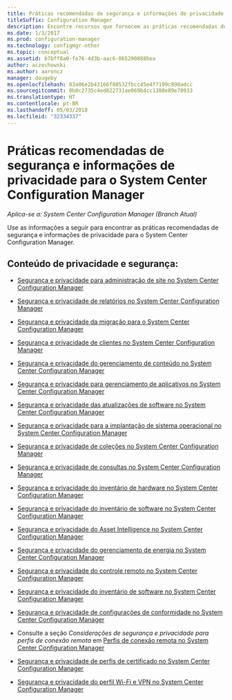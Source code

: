 ```yaml
---
title: Práticas recomendadas de segurança e informações de privacidade
titleSuffix: Configuration Manager
description: Encontre recursos que fornecem as práticas recomendadas de segurança e informações de privacidade para o System Center Configuration Manager.
ms.date: 1/3/2017
ms.prod: configuration-manager
ms.technology: configmgr-other
ms.topic: conceptual
ms.assetid: b7bff8a0-fe76-4d3b-aac6-065290888bea
author: aczechowski
ms.author: aaroncz
manager: dougeby
ms.openlocfilehash: 83a06e2b43166f80532fbcc45e4f7199c890adcc
ms.sourcegitcommit: 0b0c2735c4ed822731ae069b4cc1380e89e78933
ms.translationtype: HT
ms.contentlocale: pt-BR
ms.lasthandoff: 05/03/2018
ms.locfileid: "32334337"
---
```

# <a name="security-best-practices-and-privacy-information-for-system-center-configuration-manager"></a>Práticas recomendadas de segurança e informações de privacidade para o System Center Configuration Manager

*Aplica-se a: System Center Configuration Manager (Branch Atual)*

Use as informações a seguir para encontrar as práticas recomendadas de segurança e informações de privacidade para o System Center Configuration Manager.  

## <a name="security-and-privacy-content"></a>Conteúdo de privacidade e segurança:  

-   [Segurança e privacidade para administração de site no System Center Configuration Manager](../../../core/plan-design/hierarchy/security-and-privacy-for-site-administration.md)  

-   [Segurança e privacidade de relatórios no System Center Configuration Manager](../../../core/servers/manage/security-and-privacy-for-reporting.md)  

-   [Segurança e privacidade da migração para o System Center Configuration Manager](../../../core/migration/security-and-privacy-for-migration.md)  

-   [Segurança e privacidade de clientes no System Center Configuration Manager](../../../core/clients/deploy/plan/security-and-privacy-for-clients.md)  

-   [Segurança e privacidade do gerenciamento de conteúdo no System Center Configuration Manager](../../../core/plan-design/hierarchy/security-and-privacy-for-content-management.md)  

-   [Segurança e privacidade para gerenciamento de aplicativos no System Center Configuration Manager](../../../apps/plan-design/security-and-privacy-for-application-management.md)  

-   [Segurança e privacidade das atualizações de software no System Center Configuration Manager](../../../sum/plan-design/security-and-privacy-for-software-updates.md)  

-   [Segurança e privacidade para a implantação de sistema operacional no System Center Configuration Manager](../../../osd/plan-design/security-and-privacy-for-operating-system-deployment.md)  

-   [Segurança e privacidade de coleções no System Center Configuration Manager](../../../core/clients/manage/collections/security-and-privacy-for-collections.md)  

-   [Segurança e privacidade de consultas no System Center Configuration Manager](../../../core/servers/manage/security-and-privacy-for-queries.md)  

-   [Segurança e privacidade do inventário de hardware no System Center Configuration Manager](../../../core/clients/manage/inventory/security-and-privacy-for-hardware-inventory.md)  

-   [Segurança e privacidade do inventário de software no System Center Configuration Manager](../../../core/clients/manage/inventory/security-and-privacy-for-software-inventory.md)  

-   [Segurança e privacidade do Asset Intelligence no System Center Configuration Manager](../../../core/clients/manage/asset-intelligence/security-and-privacy-for-asset-intelligence.md)  

-   [Segurança e privacidade do gerenciamento de energia no System Center Configuration Manager](../../../core/clients/manage/power/security-and-privacy-for-power-management.md)  

-   [Segurança e privacidade do controle remoto no System Center Configuration Manager](../../../core/clients/manage/remote-control/security-and-privacy-for-remote-control.md)  

-   [Segurança e privacidade do inventário de software no System Center Configuration Manager](../../../core/clients/manage/inventory/security-and-privacy-for-software-inventory.md)  

-   [Segurança e privacidade de configurações de conformidade no System Center Configuration Manager](../../../compliance/plan-design/security-and-privacy-for-compliance-settings.md)  

-   Consulte a seção *Considerações de segurança e privacidade para perfis de conexão remota* em [Perfis de conexão remota no System Center Configuration Manager](/sccm/compliance/deploy-use/create-remote-connection-profiles)  

-   [Segurança e privacidade de perfis de certificado no System Center Configuration Manager](../../../protect/plan-design/security-and-privacy-for-certificate-profiles.md)  

-   [Segurança e privacidade do perfil Wi-Fi e VPN no System Center Configuration Manager](../../../protect/plan-design/security-and-privacy-for-wifi-vpn-profiles.md)  
